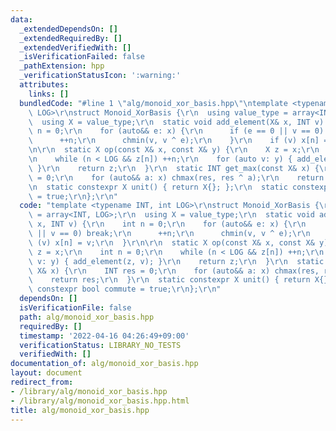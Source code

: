 ```yaml
---
data:
  _extendedDependsOn: []
  _extendedRequiredBy: []
  _extendedVerifiedWith: []
  _isVerificationFailed: false
  _pathExtension: hpp
  _verificationStatusIcon: ':warning:'
  attributes:
    links: []
  bundledCode: "#line 1 \"alg/monoid_xor_basis.hpp\"\ntemplate <typename INT, int\
    \ LOG>\r\nstruct Monoid_XorBasis {\r\n  using value_type = array<INT, LOG>;\r\n\
    \  using X = value_type;\r\n  static void add_element(X& x, INT v) {\r\n    int\
    \ n = 0;\r\n    for (auto&& e: x) {\r\n      if (e == 0 || v == 0) break;\r\n\
    \      ++n;\r\n      chmin(v, v ^ e);\r\n    }\r\n    if (v) x[n] = v;\r\n  }\r\
    \n\r\n  static X op(const X& x, const X& y) {\r\n    X z = x;\r\n    int n = 0;\r\
    \n    while (n < LOG && z[n]) ++n;\r\n    for (auto v: y) { add_element(z, v);\
    \ }\r\n    return z;\r\n  }\r\n  static INT get_max(const X& x) {\r\n    INT res\
    \ = 0;\r\n    for (auto&& a: x) chmax(res, res ^ a);\r\n    return res;\r\n  }\r\
    \n  static constexpr X unit() { return X{}; };\r\n  static constexpr bool commute\
    \ = true;\r\n};\r\n"
  code: "template <typename INT, int LOG>\r\nstruct Monoid_XorBasis {\r\n  using value_type\
    \ = array<INT, LOG>;\r\n  using X = value_type;\r\n  static void add_element(X&\
    \ x, INT v) {\r\n    int n = 0;\r\n    for (auto&& e: x) {\r\n      if (e == 0\
    \ || v == 0) break;\r\n      ++n;\r\n      chmin(v, v ^ e);\r\n    }\r\n    if\
    \ (v) x[n] = v;\r\n  }\r\n\r\n  static X op(const X& x, const X& y) {\r\n    X\
    \ z = x;\r\n    int n = 0;\r\n    while (n < LOG && z[n]) ++n;\r\n    for (auto\
    \ v: y) { add_element(z, v); }\r\n    return z;\r\n  }\r\n  static INT get_max(const\
    \ X& x) {\r\n    INT res = 0;\r\n    for (auto&& a: x) chmax(res, res ^ a);\r\n\
    \    return res;\r\n  }\r\n  static constexpr X unit() { return X{}; };\r\n  static\
    \ constexpr bool commute = true;\r\n};\r\n"
  dependsOn: []
  isVerificationFile: false
  path: alg/monoid_xor_basis.hpp
  requiredBy: []
  timestamp: '2022-04-16 04:26:49+09:00'
  verificationStatus: LIBRARY_NO_TESTS
  verifiedWith: []
documentation_of: alg/monoid_xor_basis.hpp
layout: document
redirect_from:
- /library/alg/monoid_xor_basis.hpp
- /library/alg/monoid_xor_basis.hpp.html
title: alg/monoid_xor_basis.hpp
---
```

